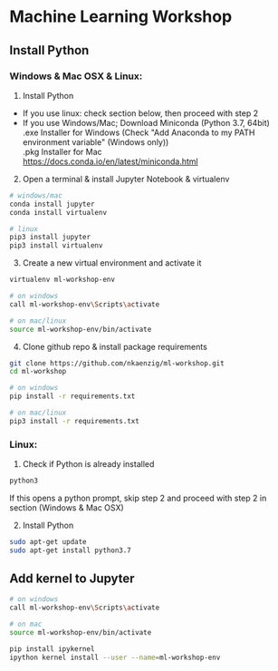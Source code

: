 # Machine Learning Workshop

## Install Python
### Windows & Mac OSX & Linux:
1. Install Python
- If you use linux: check section below, then proceed with step 2<br />
- If you use Windows/Mac;
Download Miniconda (Python 3.7, 64bit) <br />
.exe Installer for Windows (Check "Add Anaconda to my PATH environment variable" (Windows only))<br />
.pkg Installer for Mac<br />
https://docs.conda.io/en/latest/miniconda.html<br />

2. Open a terminal & install Jupyter Notebook & virtualenv
```sh
# windows/mac
conda install jupyter
conda install virtualenv

# linux
pip3 install jupyter
pip3 install virtualenv
```

3. Create a new virtual environment and activate it
```sh
virtualenv ml-workshop-env

# on windows
call ml-workshop-env\Scripts\activate

# on mac/linux
source ml-workshop-env/bin/activate
```

4. Clone github repo & install package requirements
```sh
git clone https://github.com/nkaenzig/ml-workshop.git
cd ml-workshop

# on windows
pip install -r requirements.txt

# on mac/linux
pip3 install -r requirements.txt
```


### Linux:
1. Check if Python is already installed
```sh
python3
```
If this opens a python prompt, skip step 2 and proceed with step 2 in section (Windows & Mac OSX)

2. Install Python
```sh
sudo apt-get update
sudo apt-get install python3.7
```

## Add kernel to Jupyter
```sh
# on windows
call ml-workshop-env\Scripts\activate

# on mac
source ml-workshop-env/bin/activate

pip install ipykernel
ipython kernel install --user --name=ml-workshop-env
```


